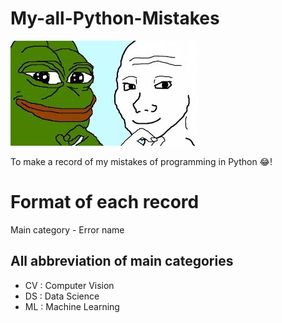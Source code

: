 # My-all-Python-Mistakes
![pepewojak](./pepewojak.jpg)

To make a record of my mistakes of programming in Python 😂!

# Format of each record 
Main category - Error name

## All abbreviation of main categories
- CV :  Computer Vision
- DS :  Data Science
- ML :  Machine Learning
